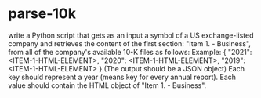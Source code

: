 # parse-10k
 write a Python script that gets as an input a symbol of a US exchange-listed company and retrieves the content of the first section:  "Item 1. - Business", from all of the company's available 10-K files as follows: Example: {     "2021": &lt;ITEM-1-HTML-ELEMENT>,     "2020": &lt;ITEM-1-HTML-ELEMENT>,     "2019": &lt;ITEM-1-HTML-ELEMENT> } (The output should be a JSON object)  Each key should represent a year (means key for every annual report). Each value should contain the HTML object of "Item 1. - Business".
